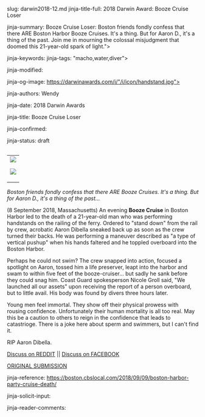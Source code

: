 slug: darwin2018-12.md
jinja-title-full: 2018 Darwin Award: Booze Cruise Loser

jinja-summary: Booze Cruise Loser: Boston friends fondly confess that there ARE Boston Harbor Booze Cruises. It's a thing. But for Aaron D., it's a thing of the past. Join me in mourning the colossal misjudgment that doomed this 21-year-old spark of light.">

jinja-keywords:
jinja-tags: "macho,water,diver">

jinja-modified:

jinja-og-image: https://darwinawards.com/i/"/i/icon/handstand.jpg">

jinja-authors: Wendy

jinja-date: 2018 Darwin Awards


jinja-title: Booze Cruise Loser


jinja-confirmed:

jinja-status: draft

<TABLE border=0 align=right><TR><TD align=center>
<A href="http://cgi.darwinawards.com/cgi/search.pl?keywords=category%3Dfall&swishindex=stories.data&show_description=yes&maxdisplay=10&maxresults=50"><IMG src="/i/icon/handstand.jpg" border=0></A>

<A href="http://cgi.darwinawards.com/cgi/search.pl?keywords=category%3Dfall&swishindex=stories.data&show_description=yes&maxdisplay=10&maxresults=50"><IMG src="/i/icon/diver.png" border=0></A>
</TD></TR></TABLE>

<I> Boston friends fondly confess that there ARE Booze Cruises. It's a
thing. But for Aaron D., it's a thing of the past...</I>

(8 September 2018, Massachusetts) An evening <B>Booze Cruise</B> in Boston
Harbor led to the death of a 21-year-old man who was performing handstands
on the railing of the ferry. Ordered to "stand down" from the rail by crew,
acrobatic Aaron Dibella sneaked back up as soon as the crew turned their
backs. He was performing a maneuver described as "a type of vertical
pushup" when his hands faltered and he toppled overboard into the Boston
Harbor.

Perhaps he could not swim? The crew snapped into action, focused a
spotlight on Aaron, tossed him a life preserver, leapt into the harbor and
swam to within five feet of the booze-cruiser... but sadly he sank before
they could snag him. Coast Guard spokesperson Nicole Groll said, "We
launched all our assets" upon receiving the report of a person overboard,
but to little avail. His body was found by divers three hours later.

Young men feel immortal. They show off their physical prowess with rousing
confidence. Unfortunately their human mortality is all too real. May this
be a caution to others to reign in the confidence that leads to
catastrioge. There is a joke here about sperm and swimmers, but I can't
find it.

RIP Aaron Dibella.

<A href="https://www.reddit.com/r/DarwinAwards/comments/9xybdz/booze_cruise_loser/">Discuss on REDDIT</A> || <A href="https://www.facebook.com/TheDarwinAwards/posts/10155611430542553">Discuss on FACEBOOK</A>

<A href="http://darwinawards.com/slush/new/pending20180911-130944.html">ORIGINAL SUBMISSION</A>

jinja-reference: https://boston.cbslocal.com/2018/09/09/boston-harbor-party-cruise-death/

jinja-solicit-input:

jinja-reader-comments:



<!--#include file=nav_2018.html -->


